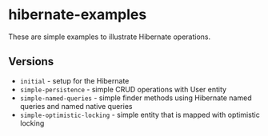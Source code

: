 # hibernate-examples

These are simple examples to illustrate Hibernate operations.

## Versions
* `initial` - setup for the Hibernate
* `simple-persistence` - simple CRUD operations with User entity
* `simple-named-queries` - simple finder methods using Hibernate named queries and named native queries
* `simple-optimistic-locking` - simple entity that is mapped with optimistic locking


